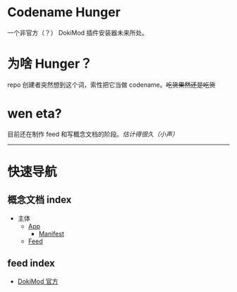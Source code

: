 # Codename Hunger
一个非官方（？） DokiMod 插件安装器未来所处。
# 为啥 Hunger？
repo 创建者突然想到这个词，索性把它当做 codename。~~吃货果然还是吃货~~
# wen eta?
目前还在制作 feed 和写概念文档的阶段。*估计得很久（小声）*

---

# 快速导航
## 概念文档 index
- 主体
  - [App](docs/hunger/design/README.md)
    * [Manifest](docs/hunger/design/manifest.md)
  - [Feed](docs/hunger/design/feed.md)
## feed index
- [DokiMod 官方](feed/offical.json)
